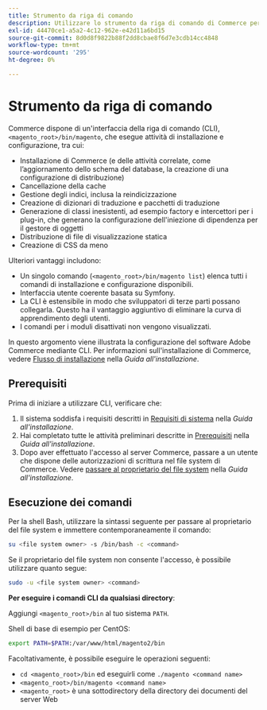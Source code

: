 ```yaml
---
title: Strumento da riga di comando
description: Utilizzare lo strumento da riga di comando di Commerce per eseguire attività di installazione e configurazione.
exl-id: 44470ce1-a5a2-4c12-962e-e42d11a6bd15
source-git-commit: 8d0d8f9822b88f2dd8cbae8f6d7e3cdb14cc4848
workflow-type: tm+mt
source-wordcount: '295'
ht-degree: 0%

---
```


# Strumento da riga di comando

Commerce dispone di un&#39;interfaccia della riga di comando (CLI), `<magento_root>/bin/magento`, che esegue attività di installazione e configurazione, tra cui:

- Installazione di Commerce (e delle attività correlate, come l’aggiornamento dello schema del database, la creazione di una configurazione di distribuzione)
- Cancellazione della cache
- Gestione degli indici, inclusa la reindicizzazione
- Creazione di dizionari di traduzione e pacchetti di traduzione
- Generazione di classi inesistenti, ad esempio factory e intercettori per i plug-in, che generano la configurazione dell&#39;iniezione di dipendenza per il gestore di oggetti
- Distribuzione di file di visualizzazione statica
- Creazione di CSS da meno

Ulteriori vantaggi includono:

- Un singolo comando (`<magento_root>/bin/magento list`) elenca tutti i comandi di installazione e configurazione disponibili.
- Interfaccia utente coerente basata su Symfony.
- La CLI è estensibile in modo che sviluppatori di terze parti possano collegarla. Questo ha il vantaggio aggiuntivo di eliminare la curva di apprendimento degli utenti.
- I comandi per i moduli disattivati non vengono visualizzati.

In questo argomento viene illustrata la configurazione del software Adobe Commerce mediante CLI. Per informazioni sull&#39;installazione di Commerce, vedere [Flusso di installazione](../../installation/overview.md) nella _Guida all&#39;installazione_.

## Prerequisiti

Prima di iniziare a utilizzare CLI, verificare che:

1. Il sistema soddisfa i requisiti descritti in [Requisiti di sistema](../../installation/system-requirements.md) nella _Guida all&#39;installazione_.
1. Hai completato tutte le attività preliminari descritte in [Prerequisiti](../../installation/prerequisites/overview.md) nella _Guida all&#39;installazione_.
1. Dopo aver effettuato l&#39;accesso al server Commerce, passare a un utente che dispone delle autorizzazioni di scrittura nel file system di Commerce. Vedere [passare al proprietario del file system](../../installation/prerequisites/file-system/overview.md) nella _Guida all&#39;installazione_.

## Esecuzione dei comandi

Per la shell Bash, utilizzare la sintassi seguente per passare al proprietario del file system e immettere contemporaneamente il comando:

```bash
su <file system owner> -s /bin/bash -c <command>
```

Se il proprietario del file system non consente l&#39;accesso, è possibile utilizzare quanto segue:

```bash
sudo -u <file system owner> <command>
```

**Per eseguire i comandi CLI da qualsiasi directory**:

Aggiungi `<magento_root>/bin` al tuo sistema `PATH`.

Shell di base di esempio per CentOS:

```bash
export PATH=$PATH:/var/www/html/magento2/bin
```

Facoltativamente, è possibile eseguire le operazioni seguenti:

- `cd <magento_root>/bin` ed eseguirli come `./magento <command name>`
- `<magento_root>/bin/magento <command name>`
- `<magento_root>` è una sottodirectory della directory dei documenti del server Web

